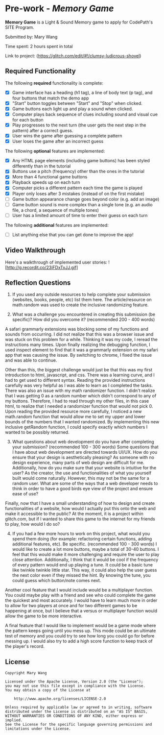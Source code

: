 # Pre-work - *Memory Game*

**Memory Game** is a Light & Sound Memory game to apply for CodePath's SITE Program. 

Submitted by: Mary Wang

Time spent: 2 hours spent in total

Link to project: (https://glitch.com/edit/#!/clumsy-ludicrous-shovel)

## Required Functionality

The following **required** functionality is complete:

* [x] Game interface has a heading (h1 tag), a line of body text (p tag), and four buttons that match the demo app
* [x] "Start" button toggles between "Start" and "Stop" when clicked. 
* [x] Game buttons each light up and play a sound when clicked. 
* [x] Computer plays back sequence of clues including sound and visual cue for each button
* [x] Play progresses to the next turn (the user gets the next step in the pattern) after a correct guess. 
* [x] User wins the game after guessing a complete pattern
* [x] User loses the game after an incorrect guess

The following **optional** features are implemented:

* [x] Any HTML page elements (including game buttons) has been styled differently than in the tutorial
* [x] Buttons use a pitch (frequency) other than the ones in the tutorial
* [x] More than 4 functional game buttons
* [x] Playback speeds up on each turn
* [x] Computer picks a different pattern each time the game is played
* [x] Player only loses after 3 mistakes (instead of on the first mistake)
* [ ] Game button appearance change goes beyond color (e.g. add an image)
* [ ] Game button sound is more complex than a single tone (e.g. an audio file, a chord, a sequence of multiple tones)
* [ ] User has a limited amount of time to enter their guess on each turn

The following **additional** features are implemented:

- [ ] List anything else that you can get done to improve the app!

## Video Walkthrough

Here's a walkthrough of implemented user stories:
![http://g.recordit.co/23iFDxTxJJ.gif]


## Reflection Questions
1. If you used any outside resources to help complete your submission (websites, books, people, etc) list them here. 
The article/resource on math.random was used to create the inclusive randomizing feature.

2. What was a challenge you encountered in creating this submission (be specific)? How did you overcome it? (recommended 200 - 400 words) 

A safari grammarly extensions was blocking some of my functions and sounds from occurring. I did not realize that this was a browser
issue and was stuck on this problem for a while. Thinking it was my code, I reread the instructions many times. Upon finally realizing the
debugging function, I used inspect element to find that it was a grammarly extension on my safari app that was causing the issue. By switching 
to chrome, I fixed the issue and was able to continue. 

Other than this, the biggest challenge would just be that this was my first introduction to html, javascript, and css. There was a learning curve,
and I had to get used to different syntax. Reading the provided instructions carefully was very helpful as I was able to learn as I completed
the tasks. There was also an issue with my math randomizer function. I didn't realize that I was getting 0 as a random number which didn't correspond to
any of my buttons. Therefore, I had to read through my other files, in this case html, to realize that I needed a randomizer function that would not pick 0.
Upon reading the provided resource more carefully, I noticed a new math.random function that would allow me to set my upper and lower bounds
of the numbers that I wanted randomized. By implementing this new inclusive getRandom function, I could specify exactly which numbers I wanted to be
possibly returned. 


3. What questions about web development do you have after completing your submission? (recommended 100 - 300 words) 
Some questions that I have about web development are directed towards UI/UX. How do you ensure that your design is aesthetically pleasing?
As someone with no design experience, many parts of web design are difficult for me. Additionally, how do you make sure that your website is 
intuitive for the user? As the creator, the use and functionalities of what you yourself built would come naturally. However, this may not be the
same for a random user. What are some of the ways that a web developer needs to think in order to have a good birds eye view of the project and ensure 
ease of use?

Finally, now that I have a small understanding of how to design and create functionalities of a website, how would I actually put this onto the web 
and make it accessible to the public? At the moment, it is a project within glitch.com, but if I wanted to share this game to the internet for my friends
to play, how would I do so?

4. If you had a few more hours to work on this project, what would you spend them doing (for example: refactoring certain functions, adding additional features, etc). Be specific. (recommended 100 - 300 words) 
I would like to create a lot more buttons, maybe a total of 30-40 buttons. I feel that this would make it more challenging and require the user to play close
attention. Additionally, I think that it would be cool if the frequency of every pattern would end up playing a tune. It could be a basic tune like twinkle twinkle 
little star. This way, it could also help the user guess the next color even if they missed the hint. By knowing the tune, you could guess which button/note comes next. 

Another cool feature that I would include would be a multiplayer function. You could maybe play with a friend and see who could complete the game the quickest and 
most accurately. I would have to learn much more in order to allow for two players at once and for two different games to be happening at once, but I believe that a 
versus or multiplayer function would allow the game to be more interactive. 

A final feature that I would like to implement would be a game mode where the pattern keeps going until you mess up. This mode could be an ultimate test of memory
and you could try to see how long you could go for before messing up. I would also try to add a high score function to keep track of the player's record. 


## License

    Copyright Mary Wang

    Licensed under the Apache License, Version 2.0 (the "License");
    you may not use this file except in compliance with the License.
    You may obtain a copy of the License at

        http://www.apache.org/licenses/LICENSE-2.0

    Unless required by applicable law or agreed to in writing, software
    distributed under the License is distributed on an "AS IS" BASIS,
    WITHOUT WARRANTIES OR CONDITIONS OF ANY KIND, either express or implied.
    See the License for the specific language governing permissions and
    limitations under the License.